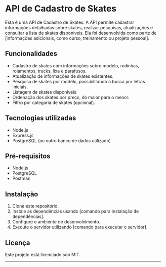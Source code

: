 # API de Cadastro de Skates

Esta é uma API de Cadastro de Skates. A API permite cadastrar informações detalhadas sobre skates, realizar pesquisas, atualizações e consultar a lista de skates disponíveis. Ela foi desenvolvida como parte de [informações adicionais, como curso, treinamento ou projeto pessoal].

## Funcionalidades

- Cadastro de skates com informações sobre modelo, rodinhas, rolamentos, trucks, lixa e parafusos.
- Atualização de informações de skates existentes.
- Pesquisa de skates por modelo, possibilitando a busca por letras iniciais.
- Listagem de skates disponíveis.
- Ordenação dos skates por preço, do maior para o menor.
- Filtro por categoria de skates (opcional).

## Tecnologias utilizadas

- Node.js
- Express.js
- PostgreSQL (ou outro banco de dados utilizado)

## Pré-requisitos

- Node.js 
- PostgreSQL 
- Postman

## Instalação

1. Clone este repositório.
2. Instale as dependências usando [comando para instalação de dependências].
3. Configure o ambiente de desenvolvimento.
4. Execute o servidor utilizando [comando para executar o servidor].


## Licença

Este projeto está licenciado sob MIT.

---

